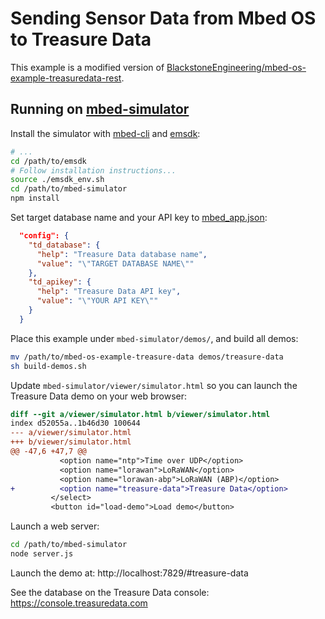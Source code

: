 Sending Sensor Data from Mbed OS to Treasure Data
===

This example is a modified version of [BlackstoneEngineering/mbed-os-example-treasuredata-rest](https://github.com/BlackstoneEngineering/mbed-os-example-treasuredata-rest).

## Running on [mbed-simulator](https://github.com/janjongboom/mbed-simulator)

Install the simulator with [mbed-cli](https://github.com/ARMmbed/mbed-cli) and [emsdk](https://github.com/juj/emsdk):

```sh
# ...
cd /path/to/emsdk
# Follow installation instructions...
source ./emsdk_env.sh
cd /path/to/mbed-simulator
npm install
```

Set target database name and your API key to [mbed_app.json](./mbed_app.json):

```json
  "config": {
    "td_database": {
      "help": "Treasure Data database name",
      "value": "\"TARGET DATABASE NAME\""
    },
    "td_apikey": {
      "help": "Treasure Data API key",
      "value": "\"YOUR API KEY\""
    }
  }
```

Place this example under `mbed-simulator/demos/`, and build all demos:

```sh
mv /path/to/mbed-os-example-treasure-data demos/treasure-data
sh build-demos.sh
```

Update `mbed-simulator/viewer/simulator.html` so you can launch the Treasure Data demo on your web browser:

```diff
diff --git a/viewer/simulator.html b/viewer/simulator.html
index d52055a..1b46d30 100644
--- a/viewer/simulator.html
+++ b/viewer/simulator.html
@@ -47,6 +47,7 @@
           <option name="ntp">Time over UDP</option>
           <option name="lorawan">LoRaWAN</option>
           <option name="lorawan-abp">LoRaWAN (ABP)</option>
+          <option name="treasure-data">Treasure Data</option>
         </select>
         <button id="load-demo">Load demo</button>
```

Launch a web server:

```sh
cd /path/to/mbed-simulator
node server.js
```

Launch the demo at: http://localhost:7829/#treasure-data

See the database on the Treasure Data console: https://console.treasuredata.com
